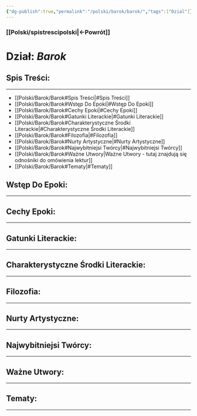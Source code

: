 ```yaml
---
{"dg-publish":true,"permalink":"/polski/barok/barok/","tags":["Dzial"]}
---
```


### [[Polski/spistrescipolski\|←Powrót]]
# **Dział:** *Barok*

## Spis Treści:
---
- [[Polski/Barok/Barok#Spis Treści\|#Spis Treści]]
- [[Polski/Barok/Barok#Wstęp Do Epoki\|#Wstęp Do Epoki]]
- [[Polski/Barok/Barok#Cechy Epoki\|#Cechy Epoki]]
- [[Polski/Barok/Barok#Gatunki Literackie\|#Gatunki Literackie]]
- [[Polski/Barok/Barok#Charakterystyczne Środki Literackie\|#Charakterystyczne Środki Literackie]]
- [[Polski/Barok/Barok#Filozofia\|#Filozofia]]
- [[Polski/Barok/Barok#Nurty Artystyczne\|#Nurty Artystyczne]]
- [[Polski/Barok/Barok#Najwybitniejsi Twórcy\|#Najwybitniejsi Twórcy]]
- [[Polski/Barok/Barok#Ważne Utwory\|Ważne Utwory - tutaj znajdują się odnośniki do omówienia lektur]]
- [[Polski/Barok/Barok#Tematy\|#Tematy]]
## Wstęp Do Epoki:
---

## Cechy Epoki:
---

## Gatunki Literackie:
---

## Charakterystyczne Środki Literackie:
---

## Filozofia:
---

## Nurty Artystyczne:
---

## Najwybitniejsi Twórcy:
---

## Ważne Utwory:
---

## Tematy:
---
